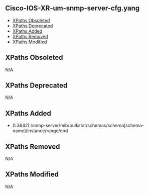 ## Cisco-IOS-XR-um-snmp-server-cfg.yang

- [XPaths Obsoleted](#xpaths-obsoleted)
- [XPaths Deprecated](#xpaths-deprecated)
- [XPaths Added](#xpaths-added)
- [XPaths Removed](#xpaths-removed)
- [XPaths Modified](#xpaths-modified)

## XPaths Obsoleted

N/A

## XPaths Deprecated

N/A

## XPaths Added

- (L3642)	/snmp-server/mib/bulkstat/schemas/schema[schema-name]/instance/range/end

## XPaths Removed

N/A

## XPaths Modified

N/A

